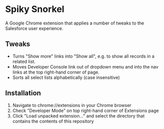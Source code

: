 Spiky Snorkel
=============

A Google Chrome extension that applies a number of tweaks to the Salesforce user experience.

Tweaks
------

* Turns "Show more" links into "Show all", e.g. to show all records in a related list.
* Moves Developer Console link out of dropdown menu and into the nav links at the top right-hand corner of page.
* Sorts all select lists alphabetically (case insensitive)

Installation
------------

1. Navigate to chrome://extensions in your Chrome browser
2. Check "Developer Mode" on top right-hand corner of Extensions page
3. Click "Load unpacked extension..." and select the directory that contains the contents of this repository